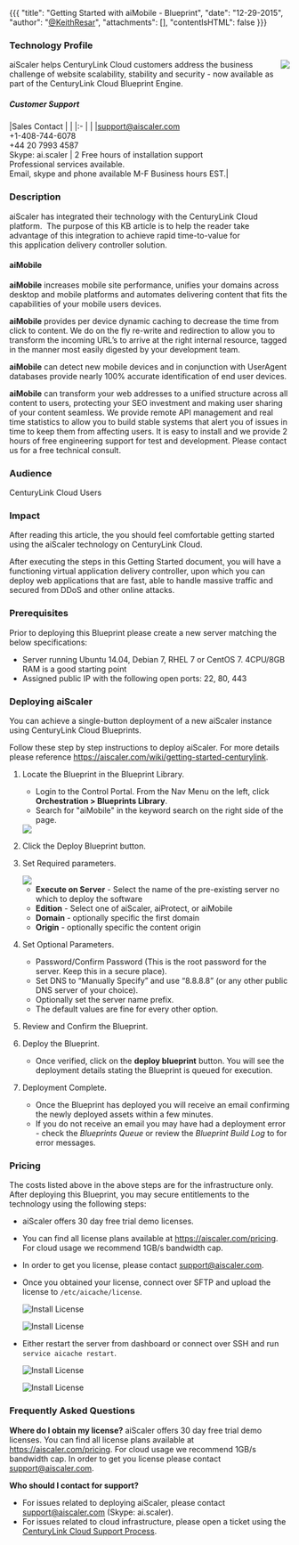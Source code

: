 {{{
  "title": "Getting Started with aiMobile - Blueprint",
  "date": "12-29-2015",
  "author": "<a href='https://twitter.com/KeithResar'>@KeithResar</a>",
  "attachments": [],
  "contentIsHTML": false
}}}

### Technology Profile
<img src="../../images/aiscaler/aiscaler-logo.png" style="border:0;float:right;max-width: 150px;">

aiScaler helps CenturyLink Cloud customers address the business challenge of website scalability, stability and security - now available as part of the CenturyLink Cloud Blueprint Engine.


##### Customer Support

|Sales Contact   	| |
|:-	| |
|support@aiscaler.com<br>+1-408-744-6078<br>+44 20 7993 4587<br>Skype: ai.scaler   	| 2 Free hours of installation support<br>Professional services available.<br>Email, skype and phone available M-F Business hours EST.|

### Description
aiScaler has integrated their technology with the CenturyLink Cloud platform.  The purpose of this KB article is to help the reader take advantage of this integration to achieve rapid time-to-value for this application delivery controller solution.


#### aiMobile
**aiMobile** increases mobile site performance, unifies your domains across desktop and mobile platforms and automates delivering content that fits the capabilities of your mobile users devices.

**aiMobile** provides per device dynamic caching to decrease the time from click to content. We do on the fly re-write and redirection to allow you to transform the incoming URL’s to arrive at the right internal resource, tagged in the manner most easily digested by your development team.

**aiMobile** can detect new mobile devices and in conjunction with UserAgent databases provide nearly 100% accurate identification of end user devices.

**aiMobile** can transform your web addresses to a unified structure across all content to users, protecting your SEO investment and making user sharing of your content seamless. We provide remote API management and real time statistics to allow you to build stable systems that alert you of issues in time to keep them from affecting users. It is easy to install and we provide 2 hours of free engineering support for test and
development. Please contact us for a free technical consult.

### Audience
CenturyLink Cloud Users


### Impact
After reading this article, the you should feel comfortable getting started using the aiScaler technology on CenturyLink Cloud.

After executing the steps in this Getting Started document, you will have a functioning virtual application delivery controller, upon which you can deploy web applications that are fast, able to handle massive traffic and secured from DDoS and other online attacks.

### Prerequisites
Prior to deploying this Blueprint please create a new server matching the below specifications:

* Server running Ubuntu 14.04, Debian 7, RHEL 7 or CentOS 7. 4CPU/8GB RAM is a good starting point
* Assigned public IP with the following open ports: 22, 80, 443


### Deploying aiScaler
You can achieve a single-button deployment of a new aiScaler instance using CenturyLink Cloud Blueprints.

Follow these step by step instructions to deploy aiScaler. For more details please reference
https://aiscaler.com/wiki/getting-started-centurylink.

1. Locate the Blueprint in the Blueprint Library.
   * Login to the Control Portal. From the Nav Menu on the left, click **Orchestration > Blueprints Library**.
   * Search for "aiMobile" in the keyword search on the right side of the page.

   <img src="../../images/aiscaler/blueprint_tile_aimobile.png" style="border:0;max-width:250px;">

2. Click the Deploy Blueprint button.

3. Set Required parameters.

   <img src="../../images/aiscaler/deploy_parameters.png" style="max-width:450px;">

   * **Execute on Server** - Select the name of the pre-existing server no which to deploy the software
   * **Edition** - Select one of aiScaler, aiProtect, or aiMobile
   * **Domain** - optionally specific the first domain
   * **Origin** - optionally specific the content origin

4. Set Optional Parameters.
   * Password/Confirm Password (This is the root password for the server. Keep this in a secure place).
   * Set DNS to “Manually Specify” and use “8.8.8.8” (or any other public DNS server of your choice).
   * Optionally set the server name prefix.
   * The default values are fine for every other option.

5. Review and Confirm the Blueprint.

6. Deploy the Blueprint.
   * Once verified, click on the **deploy blueprint** button. You will see the deployment details stating the Blueprint is queued for execution.

7. Deployment Complete.
   * Once the Blueprint has deployed you will receive an email confirming the newly deployed assets within a few minutes.
   * If you do not receive an email you may have had a deployment error - check the *Blueprints Queue* or review the *Blueprint Build Log* to for error messages.

### Pricing
The costs listed above in the above steps are for the infrastructure only. After deploying this Blueprint, you may secure entitlements to the technology using the following steps:
* aiScaler offers 30 day free trial demo licenses.
* You can find all license plans available at https://aiscaler.com/pricing. For cloud usage we recommend 1GB/s bandwidth cap.
* In order to get you license, please contact support@aiscaler.com.
* Once you obtained your license, connect over SFTP and upload the license to `/etc/aicache/license`.

  ![Install License](../../images/aiscaler/license1.png)

  ![Install License](../../images/aiscaler/license2.png)

* Either restart the server from dashboard or connect over SSH and run `service aicache restart`.

  ![Install License](../../images/aiscaler/license3.png)

  ![Install License](../../images/aiscaler/license4.png)

### Frequently Asked Questions

**Where do I obtain my license?**
aiScaler offers 30 day free trial demo licenses. You can find all license plans available at https://aiscaler.com/pricing. For cloud usage we recommend 1GB/s bandwidth cap. In order to get you license please contact support@aiscaler.com.

**Who should I contact for support?**
* For issues related to deploying aiScaler, please contact support@aiscaler.com (Skype: ai.scaler).
* For issues related to cloud infrastructure, please open a ticket using the [CenturyLink Cloud Support Process](../../Support/how-do-i-report-a-support-issue.md).
